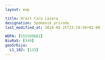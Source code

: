```yaml
---
layout: map

title: Hrast Cara Lazara
designation: Spomenik prirode
last_modified_at: 2018-05-25T23:19:56+02:00

WDPA: [555589082]
BioRaS: [349]
geoSrbija:
  L1_182: [133]
---
```

